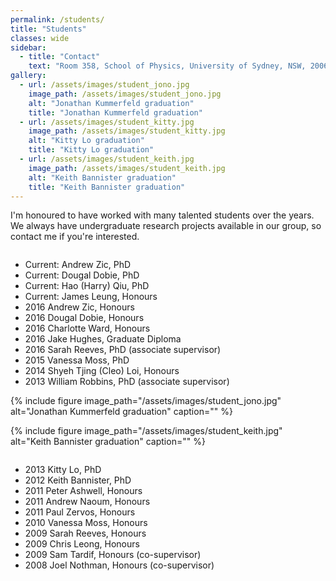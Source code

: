 ```yaml
---
permalink: /students/
title: "Students"
classes: wide
sidebar:
  - title: "Contact"
    text: "Room 358, School of Physics, University of Sydney, NSW, 2006"
gallery:
  - url: /assets/images/student_jono.jpg
    image_path: /assets/images/student_jono.jpg
    alt: "Jonathan Kummerfeld graduation"
    title: "Jonathan Kummerfeld graduation"
  - url: /assets/images/student_kitty.jpg
    image_path: /assets/images/student_kitty.jpg
    alt: "Kitty Lo graduation"
    title: "Kitty Lo graduation"
  - url: /assets/images/student_keith.jpg
    image_path: /assets/images/student_keith.jpg
    alt: "Keith Bannister graduation"
    title: "Keith Bannister graduation"
---
```


I'm honoured to have worked with many talented students over the years. We always have undergraduate research projects available in our group, so contact me if you're interested.

<div class="row">
  <div class="column left">
    <ul>
      <li>Current: 	     Andrew Zic, PhD</li>
      <li>Current: 	     Dougal Dobie, PhD</li>
      <li>Current: 	     Hao (Harry) Qiu, PhD</li>
      <li>Current: 	     James Leung, Honours</li>
      <li>2016 	     	   Andrew Zic, Honours</li>
      <li>2016	 	  Dougal Dobie, Honours</li>
      <li>2016	  	 Charlotte Ward, Honours</li>
      <li>2016	 	   Jake Hughes, Graduate Diploma</li>
      <li>2016		Sarah Reeves, PhD (associate supervisor)</li>
      <li>2015	Vanessa Moss, PhD</li>
      <li>2014	Shyeh Tjing (Cleo) Loi, Honours</li>
      <li>2013    William Robbins, PhD (associate supervisor)</li>

  </div>
  <div class="column right">
  {% include figure image_path="/assets/images/student_jono.jpg" alt="Jonathan Kummerfeld graduation" caption="" %}

  {% include figure image_path="/assets/images/student_keith.jpg" alt="Keith Bannister graduation" caption="" %}

  </div>
</div>
   


* 2013    Kitty Lo, PhD 
* 2012    Keith Bannister, PhD 
* 2011   Peter Ashwell, Honours
* 2011   	     Andrew Naoum, Honours
* 2011	     	    Paul Zervos, Honours
* 2010   Vanessa Moss, Honours
* 2009   Sarah Reeves, Honours
* 2009   	     Chris Leong, Honours
* 2009	     	   Sam Tardif, Honours (co-supervisor)
* 2008		       Joel Nothman, Honours (co-supervisor)



